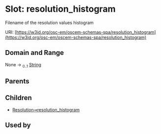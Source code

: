
# Slot: resolution_histogram

Filename of the resolution values histogram

URI: [https://w3id.org/osc-em/oscem-schemas-spa/resolution_histogram](https://w3id.org/osc-em/oscem-schemas-spa/resolution_histogram)


## Domain and Range

None &#8594;  <sub>0..1</sub> [String](types/String.md)

## Parents


## Children

 *  [Resolution➞resolution_histogram](Resolution_resolution_histogram.md)

## Used by

